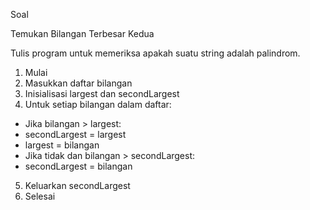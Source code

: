 Soal

Temukan Bilangan Terbesar Kedua

Tulis program untuk memeriksa apakah suatu string adalah palindrom.

1. Mulai
2. Masukkan daftar bilangan
3. Inisialisasi largest dan secondLargest
4. Untuk setiap bilangan dalam daftar:
- Jika bilangan > largest:
- secondLargest = largest
- largest = bilangan
- Jika tidak dan bilangan > secondLargest:
- secondLargest = bilangan
5. Keluarkan secondLargest
6. Selesai